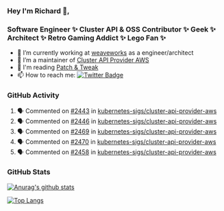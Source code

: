 ### Hey I'm Richard 👋, 

<h3 align="left">Software Engineer ✨ Cluster API & OSS Contributor ✨ Geek ✨ Architect ✨ Retro Gaming Addict ✨ Lego Fan ✨</h3>

- 🔭 I’m currently working at [weaveworks](https://github.com/weaveworks) as a engineer/architect
- 👯 I’m a maintainer of [Cluster API Provider AWS](https://github.com/kubernetes-sigs/cluster-api-provider-aws)
- 💬 I'm reading [Patch & Tweak](https://bjooks.com/products/patch-tweak-exploring-modular-synthesis)
- 📫 How to reach me: [![Twitter Badge](https://img.shields.io/badge/-@fruit_case-00acee?style=flat&logo=Twitter&logoColor=white)](https://twitter.com/intent/follow?screen_name=fruit_case "Follow on Twitter")

### GitHub Activity 

<!--START_SECTION:activity-->
1. 🗣 Commented on [#2443](https://github.com/kubernetes-sigs/cluster-api-provider-aws/issues/2443) in [kubernetes-sigs/cluster-api-provider-aws](https://github.com/kubernetes-sigs/cluster-api-provider-aws)
2. 🗣 Commented on [#2446](https://github.com/kubernetes-sigs/cluster-api-provider-aws/issues/2446) in [kubernetes-sigs/cluster-api-provider-aws](https://github.com/kubernetes-sigs/cluster-api-provider-aws)
3. 🗣 Commented on [#2469](https://github.com/kubernetes-sigs/cluster-api-provider-aws/issues/2469) in [kubernetes-sigs/cluster-api-provider-aws](https://github.com/kubernetes-sigs/cluster-api-provider-aws)
4. 🗣 Commented on [#2470](https://github.com/kubernetes-sigs/cluster-api-provider-aws/issues/2470) in [kubernetes-sigs/cluster-api-provider-aws](https://github.com/kubernetes-sigs/cluster-api-provider-aws)
5. 🗣 Commented on [#2458](https://github.com/kubernetes-sigs/cluster-api-provider-aws/issues/2458) in [kubernetes-sigs/cluster-api-provider-aws](https://github.com/kubernetes-sigs/cluster-api-provider-aws)
<!--END_SECTION:activity-->

### GitHub Stats

[![Anurag's github stats](https://github-readme-stats.vercel.app/api?username=richardcase&count_private=true&show_icons=true)](https://github.com/anuraghazra/github-readme-stats)

[![Top Langs](https://github-readme-stats.vercel.app/api/top-langs/?username=richardcase&hide=html&layout=compact)](https://github.com/anuraghazra/github-readme-stats)
